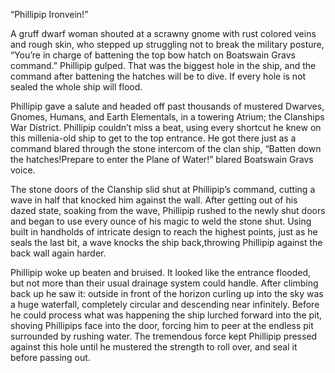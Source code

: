 
“Phillipip Ironvein!” 

A gruff dwarf woman shouted at a scrawny gnome with rust colored veins and rough skin, who stepped up struggling not to break the military posture, “You’re in charge of battening the top bow hatch on Boatswain Gravs command.” Phillipip gulped. That was the biggest hole in the ship, and the command after battening the hatches will be to dive. If every hole is not sealed the whole ship will flood.

Phillipip gave a salute and headed off past thousands of mustered Dwarves, Gnomes, Humans, and Earth Elementals, in a towering Atrium; the Clanships War District. Phillipip couldn’t miss a beat, using every shortcut he knew on this millenia-old ship to get to the top entrance. He got there just as a command blared through the stone intercom of the clan ship, “Batten down the hatches!Prepare to enter the Plane of Water!” blared Boatswain Gravs voice.

The stone doors of the Clanship slid shut at Phillipip’s command, cutting a wave in half that knocked him against the wall. After getting out of his dazed state, soaking from the wave, Phillipip rushed to the newly shut doors and began to use every ounce of his magic to weld the stone shut. Using built in handholds of intricate design to reach the highest points, just as he seals the last bit, a wave knocks the ship back,throwing Phillipip against the back wall again harder.

Phillipip woke up beaten and bruised. It looked like the entrance flooded, but not more than their usual drainage system could handle. After climbing back up he saw it: outside in front of the horizon curling up into the sky was a huge waterfall, completely circular and descending near infinitely. Before he could process what was happening the ship lurched forward into the pit, shoving Phillipips face into the door, forcing him to peer at the endless pit surrounded by rushing water. The tremendous force kept Phillipip pressed against this hole until he mustered the strength to roll over, and seal it before passing out.
